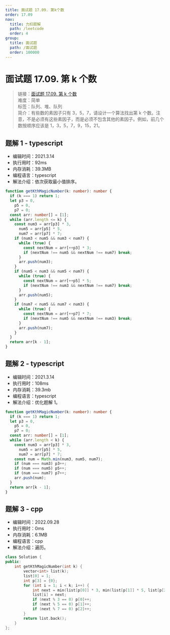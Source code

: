 ```yaml
---
title: 面试题 17.09. 第k个数
order: 17.09
nav:
  title: 力扣题解
  path: /leetcode
  order: 4
group:
  title: 面试题
  path: /面试题
  order: 100000
---
```


# 面试题 17.09. 第 k 个数

> 链接：[面试题 17.09. 第 k 个数](https://leetcode-cn.com/problems/get-kth-magic-number-lcci/)  
> 难度：简单  
> 标签：队列、堆、队列  
> 简介：有些数的素因子只有 3，5，7，请设计一个算法找出第 k 个数。注意，不是必须有这些素因子，而是必须不包含其他的素因子。例如，前几个数按顺序应该是 1，3，5，7，9，15，21。

## 题解 1 - typescript

- 编辑时间：2021.3.14
- 执行用时：92ms
- 内存消耗：39.3MB
- 编程语言：typescript
- 解法介绍：依次获取最小值排序。

```typescript
function getKthMagicNumber(k: number): number {
  if (k === 1) return 1;
  let p3 = 0,
    p5 = 0,
    p7 = 0;
  const arr: number[] = [1];
  while (arr.length <= k) {
    const num3 = arr[p3] * 3,
      num5 = arr[p5] * 5,
      num7 = arr[p7] * 7;
    if (num3 < num5 && num3 < num7) {
      while (true) {
        const nextNum = arr[++p3] * 3;
        if (nextNum !== num5 && nextNum !== num7) break;
      }
      arr.push(num3);
    }
    if (num5 < num3 && num5 < num7) {
      while (true) {
        const nextNum = arr[++p5] * 5;
        if (nextNum !== num3 && nextNum !== num7) break;
      }
      arr.push(num5);
    }
    if (num7 < num5 && num7 < num3) {
      while (true) {
        const nextNum = arr[++p7] * 7;
        if (nextNum !== num5 && nextNum !== num3) break;
      }
      arr.push(num7);
    }
  }
  return arr[k - 1];
}
```

## 题解 2 - typescript

- 编辑时间：2021.3.14
- 执行用时：108ms
- 内存消耗：39.3mb
- 编程语言：typescript
- 解法介绍：优化题解 1。

```typescript
function getKthMagicNumber(k: number): number {
  if (k === 1) return 1;
  let p3 = 0,
    p5 = 0,
    p7 = 0;
  const arr: number[] = [1];
  while (arr.length < k) {
    const num3 = arr[p3] * 3,
      num5 = arr[p5] * 5,
      num7 = arr[p7] * 7;
    const num = Math.min(num3, num5, num7);
    if (num === num3) p3++;
    if (num === num5) p5++;
    if (num === num7) p7++;
    arr.push(num);
  }
  return arr[k - 1];
}
```
## 题解 3 - cpp
- 编辑时间：2022.09.28
- 执行用时：0ms
- 内存消耗：6.1MB
- 编程语言：cpp
- 解法介绍：遍历。
```cpp
class Solution {
public:
    int getKthMagicNumber(int k) {
        vector<int> list(k);
        list[0] = 1;
        int p[3] = {0};
        for (int i = 1; i < k; i++) {
            int next = min(list[p[0]] * 3, min(list[p[1]] * 5, list[p[2]] * 7));
            list[i] = next;
            if (next % 3 == 0) p[0]++;
            if (next % 5 == 0) p[1]++;
            if (next % 7 == 0) p[2]++;
        }
        return list.back();
    }
};
```
